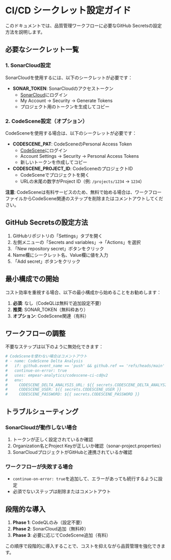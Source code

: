 # CI/CD シークレット設定ガイド

このドキュメントでは、品質管理ワークフローに必要なGitHub Secretsの設定方法を説明します。

## 必要なシークレット一覧

### 1. SonarCloud設定

SonarCloudを使用するには、以下のシークレットが必要です：

- **SONAR_TOKEN**: SonarCloudのアクセストークン
  - [SonarCloud](https://sonarcloud.io/)にログイン
  - My Account → Security → Generate Tokens
  - プロジェクト用のトークンを生成してコピー

### 2. CodeScene設定（オプション）

CodeSceneを使用する場合は、以下のシークレットが必要です：

- **CODESCENE_PAT**: CodeSceneのPersonal Access Token
  - [CodeScene](https://app.codescene.io)にログイン
  - Account Settings → Security → Personal Access Tokens
  - 新しいトークンを作成してコピー
- **CODESCENE_PROJECT_ID**: CodeSceneのプロジェクトID
  - CodeSceneでプロジェクトを開く
  - URLの末尾の数字がProject ID（例: `/projects/1234` → `1234`）

**注意**: CodeSceneは有料サービスのため、無料で始める場合は、ワークフローファイルからCodeScene関連のステップを削除またはコメントアウトしてください。

## GitHub Secretsの設定方法

1. GitHubリポジトリの「Settings」タブを開く
2. 左側メニューの「Secrets and variables」→「Actions」を選択
3. 「New repository secret」ボタンをクリック
4. Name欄にシークレット名、Value欄に値を入力
5. 「Add secret」ボタンをクリック

## 最小構成での開始

コスト効率を重視する場合、以下の最小構成から始めることをお勧めします：

1. **必須**: なし（CodeQLは無料で追加設定不要）
2. **推奨**: SONAR_TOKEN（無料枠あり）
3. **オプション**: CodeScene関連（有料）

## ワークフローの調整

不要なステップは以下のように無効化できます：

```yaml
# CodeSceneを使わない場合はコメントアウト
# - name: CodeScene Delta Analysis
#   if: github.event_name == 'push' && github.ref == 'refs/heads/main'
#   continue-on-error: true
#   uses: empear-analytics/codescene-ci-cd@v2
#   env:
#     CODESCENE_DELTA_ANALYSIS_URL: ${{ secrets.CODESCENE_DELTA_ANALYSIS_URL }}
#     CODESCENE_USER: ${{ secrets.CODESCENE_USER }}
#     CODESCENE_PASSWORD: ${{ secrets.CODESCENE_PASSWORD }}
```

## トラブルシューティング

### SonarCloudが動作しない場合

1. トークンが正しく設定されているか確認
2. Organization名とProject Keyが正しいか確認（sonar-project.properties）
3. SonarCloudプロジェクトがGitHubと連携されているか確認

### ワークフローが失敗する場合

- `continue-on-error: true`を追加して、エラーがあっても続行するように設定
- 必須でないステップは削除またはコメントアウト

## 段階的な導入

1. **Phase 1**: CodeQLのみ（設定不要）
2. **Phase 2**: SonarCloud追加（無料枠）
3. **Phase 3**: 必要に応じてCodeScene追加（有料）

この順序で段階的に導入することで、コストを抑えながら品質管理を強化できます。
